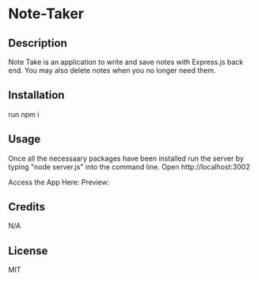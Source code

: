 # Note-Taker

## Description 

Note Take is an application to write and save notes with Express.js back end. You may also delete notes when you no longer need them. 

## Installation

run npm i

## Usage 

Once all the necessaary packages have been installed run the server by typing "node server.js" into the command line. 
Open http://localhost:3002

Access the App Here: 
Preview:

## Credits 

N/A

## License

MIT

